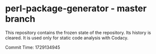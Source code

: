 # perl-package-generator - master branch

This repository contains the frozen state of the repository.
Its history is cleared. It is used only for static code
analysis with Codacy.

Commit Time: 1729134945
